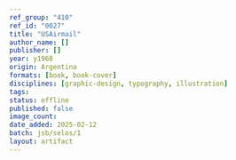 ```yaml
---
ref_group: "410"
ref_id: "0027"
title: "USAirmail"
author_name: []
publisher: []
year: y1968
origin: Argentina
formats: [book, book-cover]
disciplines: [graphic-design, typography, illustration]
tags:
status: offline
published: false
image_count:
date_added: 2025-02-12
batch: jsb/selos/1
layout: artifact
---
```

